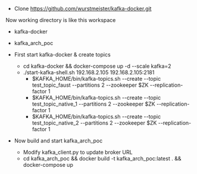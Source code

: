 - Clone https://github.com/wurstmeister/kafka-docker.git

Now working directory is like this
workspace
  - kafka-docker
  - kafka_arch_poc

- First start kafka-docker & create topics
  - cd kafka-docker && docker-compose up -d --scale kafka=2
  - ./start-kafka-shell.sh 192.168.2.105 192.168.2.105:2181
    - $KAFKA_HOME/bin/kafka-topics.sh --create --topic test_topic_faust --partitions 2 --zookeeper $ZK --replication-factor 1
    - $KAFKA_HOME/bin/kafka-topics.sh --create --topic test_topic_native_1 --partitions 2 --zookeeper $ZK --replication-factor 1
    - $KAFKA_HOME/bin/kafka-topics.sh --create --topic test_topic_native_2 --partitions 2 --zookeeper $ZK --replication-factor 1

- Now build and start kafka_arch_poc
  - Modify kafka_client.py to update broker URL
  - cd kafka_arch_poc && docker build -t kafka_arch_poc:latest . && docker-compose up

